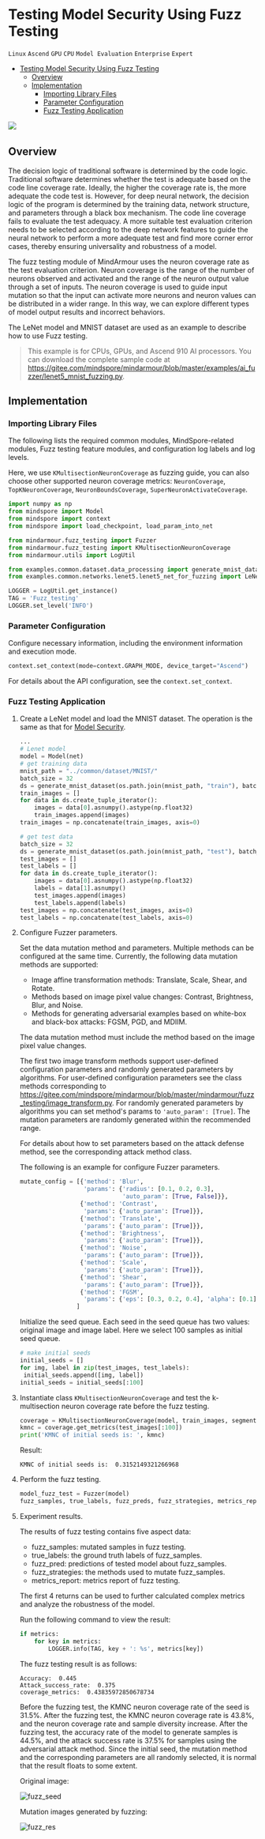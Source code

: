 ﻿# Testing Model Security Using Fuzz Testing

`Linux` `Ascend` `GPU` `CPU` `Model Evaluation` `Enterprise` `Expert`

<!-- TOC -->

- [Testing Model Security Using Fuzz Testing](#testing-model-security-using-fuzz-testing)
    - [Overview](#overview)
    - [Implementation](#implementation)
        - [Importing Library Files](#importing-library-files)
        - [Parameter Configuration](#parameter-configuration)
        - [Fuzz Testing Application](#fuzz-testing-application)

<!-- /TOC -->
<a href="https://gitee.com/mindspore/docs/blob/master/docs/mindarmour/docs/source_en/test_model_security_fuzzing.md" target="_blank"><img src="https://gitee.com/mindspore/docs/raw/master/resource/_static/logo_source.png"></a>&nbsp;&nbsp;

## Overview

The decision logic of traditional software is determined by the code logic. Traditional software determines whether the test is adequate based on the code line coverage rate. Ideally, the higher the coverage rate is, the more adequate the code test is. However, for deep neural network, the decision logic of the program is determined by the training data, network structure, and parameters through a black box mechanism. The code line coverage fails to evaluate the test adequacy. A more suitable test evaluation criterion needs to be selected according to the deep network features to guide the neural network to perform a more adequate test and find more corner error cases, thereby ensuring universality and robustness of a model.

The fuzz testing module of MindArmour uses the neuron coverage rate as the test evaluation criterion. Neuron coverage is the range of the number of neurons observed and activated and the range of the neuron output value through a set of inputs. The neuron coverage is used to guide input mutation so that the input can activate more neurons and neuron values can be distributed in a wider range. In this way, we can explore different types of model output results and incorrect behaviors.

The LeNet model and MNIST dataset are used as an example to describe how to use Fuzz testing.

> This example is for CPUs, GPUs, and Ascend 910 AI processors. You can download the complete sample code at <https://gitee.com/mindspore/mindarmour/blob/master/examples/ai_fuzzer/lenet5_mnist_fuzzing.py>.

## Implementation

### Importing Library Files

The following lists the required common modules, MindSpore-related modules, Fuzz testing feature modules, and configuration log labels and log levels.

Here, we use `KMultisectionNeuronCoverage` as fuzzing guide, you can also choose other supported neuron coverage metrics: `NeuronCoverage`, `TopKNeuronCoverage`, `NeuronBoundsCoverage`, `SuperNeuronActivateCoverage`.

```python
import numpy as np
from mindspore import Model
from mindspore import context
from mindspore import load_checkpoint, load_param_into_net

from mindarmour.fuzz_testing import Fuzzer
from mindarmour.fuzz_testing import KMultisectionNeuronCoverage
from mindarmour.utils import LogUtil

from examples.common.dataset.data_processing import generate_mnist_dataset
from examples.common.networks.lenet5.lenet5_net_for_fuzzing import LeNet5

LOGGER = LogUtil.get_instance()
TAG = 'Fuzz_testing'
LOGGER.set_level('INFO')
```

### Parameter Configuration

Configure necessary information, including the environment information and execution mode.

```python
context.set_context(mode=context.GRAPH_MODE, device_target="Ascend")
```

For details about the API configuration, see the `context.set_context`.

### Fuzz Testing Application

1. Create a LeNet model and load the MNIST dataset. The operation is the same as that for [Model Security](https://www.mindspore.cn/mindarmour/docs/en/master/improve_model_security_nad.html).

   ```python
   ...
   # Lenet model
   model = Model(net)
   # get training data
   mnist_path = "../common/dataset/MNIST/"
   batch_size = 32
   ds = generate_mnist_dataset(os.path.join(mnist_path, "train"), batch_size, sparse=False)
   train_images = []
   for data in ds.create_tuple_iterator():
       images = data[0].asnumpy().astype(np.float32)
       train_images.append(images)
   train_images = np.concatenate(train_images, axis=0)

   # get test data
   batch_size = 32
   ds = generate_mnist_dataset(os.path.join(mnist_path, "test"), batch_size, sparse=False)
   test_images = []
   test_labels = []
   for data in ds.create_tuple_iterator():
       images = data[0].asnumpy().astype(np.float32)
       labels = data[1].asnumpy()
       test_images.append(images)
       test_labels.append(labels)
   test_images = np.concatenate(test_images, axis=0)
   test_labels = np.concatenate(test_labels, axis=0)
   ```

2. Configure Fuzzer parameters.

   Set the data mutation method and parameters. Multiple methods can be configured at the same time. Currently, the following data mutation methods are supported:

   - Image affine transformation methods: Translate, Scale, Shear, and Rotate.
   - Methods based on image pixel value changes: Contrast, Brightness, Blur, and Noise.
   - Methods for generating adversarial examples based on white-box and black-box attacks: FGSM, PGD, and MDIIM.

   The data mutation method must include the method based on the image pixel value changes.

   The first two image transform methods support user-defined configuration parameters and randomly generated parameters by algorithms. For user-defined configuration parameters see the class methods corresponding to <https://gitee.com/mindspore/mindarmour/blob/master/mindarmour/fuzz_testing/image_transform.py>. For randomly generated parameters by algorithms you can set method's params to `'auto_param': [True]`. The mutation parameters are randomly generated within the recommended range.

   For details about how to set parameters based on the attack defense method, see the corresponding attack method class.

   The following is an example for configure Fuzzer parameters.

   ```python
   mutate_config = [{'method': 'Blur',
                     'params': {'radius': [0.1, 0.2, 0.3],
                                'auto_param': [True, False]}},
                    {'method': 'Contrast',
                     'params': {'auto_param': [True]}},
                    {'method': 'Translate',
                     'params': {'auto_param': [True]}},
                    {'method': 'Brightness',
                     'params': {'auto_param': [True]}},
                    {'method': 'Noise',
                     'params': {'auto_param': [True]}},
                    {'method': 'Scale',
                     'params': {'auto_param': [True]}},
                    {'method': 'Shear',
                     'params': {'auto_param': [True]}},
                    {'method': 'FGSM',
                     'params': {'eps': [0.3, 0.2, 0.4], 'alpha': [0.1]}}
                   ]
   ```

   Initialize the seed queue. Each seed in the seed queue has two values: original image and image label. Here we select 100 samples as initial seed queue.

   ```python
   # make initial seeds
   initial_seeds = []
   for img, label in zip(test_images, test_labels):
    initial_seeds.append([img, label])
   initial_seeds = initial_seeds[:100]
   ```

4. Instantiate class `KMultisectionNeuronCoverage` and test the k-multisection neuron coverage rate before the fuzz testing.

   ```python
   coverage = KMultisectionNeuronCoverage(model, train_images, segmented_num=100, incremental=True)
   kmnc = coverage.get_metrics(test_images[:100])
   print('KMNC of initial seeds is: ', kmnc)
   ```

   Result:

   ```text
   KMNC of initial seeds is:  0.3152149321266968
   ```

5. Perform the fuzz testing.

   ```python
   model_fuzz_test = Fuzzer(model)
   fuzz_samples, true_labels, fuzz_preds, fuzz_strategies, metrics_report = model_fuzz_test.fuzzing(mutate_config, initial_seeds, coverage, evaluate=True, max_iters=10,mutate_num_per_seed=20)
   ```

6. Experiment results.

   The results of fuzz testing contains five aspect data:

   - fuzz_samples: mutated samples in fuzz testing.
   - true_labels: the ground truth labels of fuzz_samples.
   - fuzz_pred: predictions of tested model about fuzz_samples.
   - fuzz_strategies: the methods used to mutate fuzz_samples.
   - metrics_report: metrics report of fuzz testing.

   The first 4 returns can be used to further calculated complex metrics and analyze the robustness of the model.

   Run the following command to view the result:

   ```python
   if metrics:
       for key in metrics:
           LOGGER.info(TAG, key + ': %s', metrics[key])
   ```

   The fuzz testing result is as follows:

   ```text
   Accuracy:  0.445
   Attack_success_rate:  0.375
   coverage_metrics:  0.43835972850678734
   ```

   Before the fuzzing test, the KMNC neuron coverage rate of the seed is 31.5%. After the fuzzing test, the KMNC neuron coverage rate is 43.8%, and the neuron coverage rate and sample diversity increase. After the fuzzing test, the accuracy rate of the model to generate samples is 44.5%, and the attack success rate is 37.5% for samples using the adversarial attack method. Since the initial seed, the mutation method and the corresponding parameters are all randomly selected, it is normal that the result floats to some extent.

   Original image:

   ![fuzz_seed](./images/fuzz_seed.png)

   Mutation images generated by fuzzing:

   ![fuzz_res](./images/fuzz_res.png)

